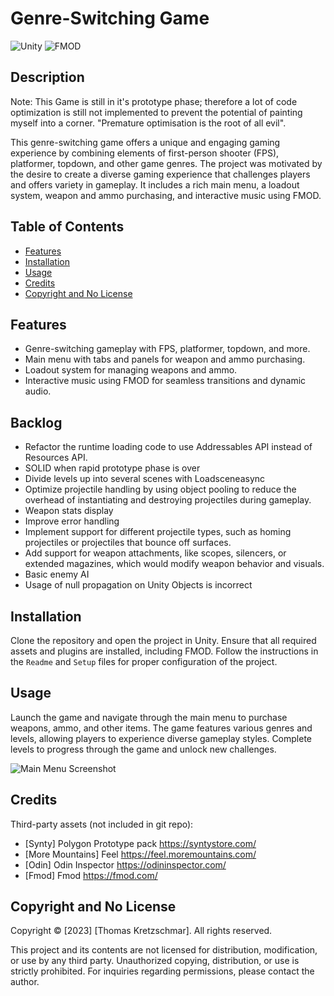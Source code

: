 # Genre-Switching Game
![Unity](https://img.shields.io/badge/Unity-3D-green)
![FMOD](https://img.shields.io/badge/FMOD-audio-red)

## Description

Note: This Game is still in it's prototype phase; therefore a lot of code optimization is still not implemented to prevent the potential of painting myself into a corner. "Premature optimisation is the root of all evil".

This genre-switching game offers a unique and engaging gaming experience by combining elements of first-person shooter (FPS), platformer, topdown, and other game genres. The project was motivated by the desire to create a diverse gaming experience that challenges players and offers variety in gameplay. It includes a rich main menu, a loadout system, weapon and ammo purchasing, and interactive music using FMOD.

## Table of Contents

- [Features](#features)
- [Installation](#installation)
- [Usage](#usage)
- [Credits](#credits)
- [Copyright and No License](#copyright-and-no-license)

## Features

- Genre-switching gameplay with FPS, platformer, topdown, and more.
- Main menu with tabs and panels for weapon and ammo purchasing.
- Loadout system for managing weapons and ammo.
- Interactive music using FMOD for seamless transitions and dynamic audio.

## Backlog

- Refactor the runtime loading code to use Addressables API instead of Resources API.
- SOLID when rapid prototype phase is over
- Divide levels up into several scenes with Loadsceneasync
- Optimize projectile handling by using object pooling to reduce the overhead of instantiating and destroying projectiles during gameplay.
- Weapon stats display 
- Improve error handling
- Implement support for different projectile types, such as homing projectiles or projectiles that bounce off surfaces.
- Add support for weapon attachments, like scopes, silencers, or extended magazines, which would modify weapon behavior and visuals.
- Basic enemy AI 
- Usage of null propagation on Unity Objects is incorrect


## Installation

Clone the repository and open the project in Unity. Ensure that all required assets and plugins are installed, including FMOD. Follow the instructions in the `Readme` and `Setup` files for proper configuration of the project.

## Usage

Launch the game and navigate through the main menu to purchase weapons, ammo, and other items. The game features various genres and levels, allowing players to experience diverse gameplay styles. Complete levels to progress through the game and unlock new challenges.

![Main Menu Screenshot](assets/images/main-menu-screenshot.png)

## Credits
Third-party assets (not included in git repo): 
- [Synty] Polygon Prototype pack https://syntystore.com/
- [More Mountains] Feel https://feel.moremountains.com/
- [Odin] Odin Inspector https://odininspector.com/
- [Fmod] Fmod https://fmod.com/

## Copyright and No License

Copyright © [2023] [Thomas Kretzschmar]. All rights reserved.

This project and its contents are not licensed for distribution, modification, or use by any third party. Unauthorized copying, distribution, or use is strictly prohibited. For inquiries regarding permissions, please contact the author.
